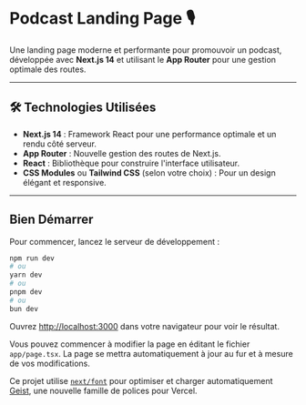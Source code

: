 # Podcast Landing Page 🎙️

Une landing page moderne et performante pour promouvoir un podcast, développée avec **Next.js 14** et utilisant le **App Router** pour une gestion optimale des routes.

---

## 🛠️ Technologies Utilisées

- **Next.js 14** : Framework React pour une performance optimale et un rendu côté serveur.
- **App Router** : Nouvelle gestion des routes de Next.js.
- **React** : Bibliothèque pour construire l'interface utilisateur.
- **CSS Modules** ou **Tailwind CSS** (selon votre choix) : Pour un design élégant et responsive.

---
## Bien Démarrer

Pour commencer, lancez le serveur de développement :

```bash
npm run dev
# ou
yarn dev
# ou
pnpm dev
# ou
bun dev
```

Ouvrez [http://localhost:3000](http://localhost:3000) dans votre navigateur pour voir le résultat.

Vous pouvez commencer à modifier la page en éditant le fichier `app/page.tsx`. La page se mettra automatiquement à jour au fur et à mesure de vos modifications.

Ce projet utilise [`next/font`](https://nextjs.org/docs/app/building-your-application/optimizing/fonts) pour optimiser et charger automatiquement [Geist](https://vercel.com/font), une nouvelle famille de polices pour Vercel.